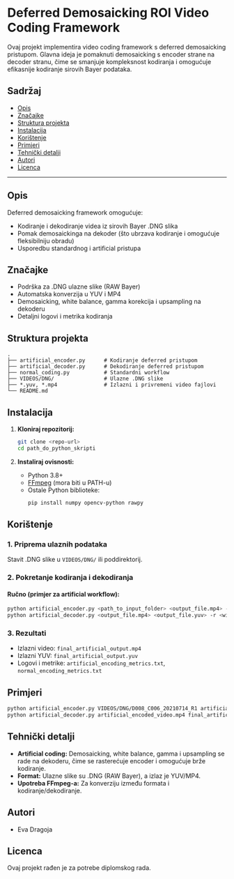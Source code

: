 # Deferred Demosaicking ROI Video Coding Framework

Ovaj projekt implementira video coding framework s deferred demosaicking pristupom. Glavna ideja je pomaknuti demosaicking s encoder strane na decoder stranu, čime se smanjuje kompleksnost kodiranja i omogućuje efikasnije kodiranje sirovih Bayer podataka.

## Sadržaj

- [Opis](#opis)
- [Značajke](#značajke)
- [Struktura projekta](#struktura-projekta)
- [Instalacija](#instalacija)
- [Korištenje](#korištenje)
- [Primjeri](#primjeri)
- [Tehnički detalji](#tehnički-detalji)
- [Autori](#autori)
- [Licenca](#licenca)

---

## Opis

Deferred demosaicking framework omogućuje:
- Kodiranje i dekodiranje videa iz sirovih Bayer .DNG slika
- Pomak demosaickinga na dekoder (što ubrzava kodiranje i omogućuje fleksibilniju obradu)
- Usporedbu standardnog i artificial pristupa

## Značajke

- Podrška za .DNG ulazne slike (RAW Bayer)
- Automatska konverzija u YUV i MP4
- Demosaicking, white balance, gamma korekcija i upsampling na dekoderu
- Detaljni logovi i metrika kodiranja

## Struktura projekta

```
.
├── artificial_encoder.py      # Kodiranje deferred pristupom
├── artificial_decoder.py      # Dekodiranje deferred pristupom
├── normal_coding.py           # Standardni workflow
├── VIDEOS/DNG/                # Ulazne .DNG slike
├── *.yuv, *.mp4               # Izlazni i privremeni video fajlovi
└── README.md
```

## Instalacija

1. **Kloniraj repozitorij:**
   ```bash
   git clone <repo-url>
   cd path_do_python_skripti
   ```

2. **Instaliraj ovisnosti:**
   - Python 3.8+
   - [FFmpeg](https://ffmpeg.org/) (mora biti u PATH-u)
   - Ostale Python biblioteke:
     ```bash
     pip install numpy opencv-python rawpy
     ```


## Korištenje

### 1. Priprema ulaznih podataka

Stavit .DNG slike u `VIDEOS/DNG/` ili poddirektorij.

### 2. Pokretanje kodiranja i dekodiranja


#### Ručno (primjer za artificial workflow):

```bash
python artificial_encoder.py <path_to_input_folder> <output_file.mp4> -r <width>x<height>
python artificial_decoder.py <output_file.mp4> <output_file.yuv> -r <width>x<height>
```

### 3. Rezultati

- Izlazni video: `final_artificial_output.mp4`
- Izlazni YUV: `final_artificial_output.yuv`
- Logovi i metrike: `artificial_encoding_metrics.txt`, `normal_encoding_metrics.txt`

## Primjeri

```bash
python artificial_encoder.py VIDEOS/DNG/D008_C006_20210714_R1 artificial_encoded_video.mp4 -r 3840x2160
python artificial_decoder.py artificial_encoded_video.mp4 final_artificial_output.yuv -r 3840x2160
```

## Tehnički detalji

- **Artificial coding:** Demosaicking, white balance, gamma i upsampling se rade na dekoderu, čime se rasterećuje encoder i omogućuje brže kodiranje.
- **Format:** Ulazne slike su .DNG (RAW Bayer), a izlaz je YUV/MP4.
- **Upotreba FFmpeg-a:** Za konverziju između formata i kodiranje/dekodiranje.

## Autori

- Eva Dragoja

## Licenca

Ovaj projekt rađen je za potrebe diplomskog rada.
